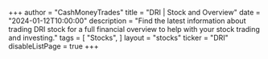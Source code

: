 +++
author = "CashMoneyTrades"
title = "DRI | Stock and Overview"
date = "2024-01-12T10:00:00"
description = "Find the latest information about trading DRI stock for a full financial overview to help with your stock trading and investing."
tags = [
   "Stocks",
]
layout = "stocks"
ticker = "DRI"
disableListPage = true
+++
